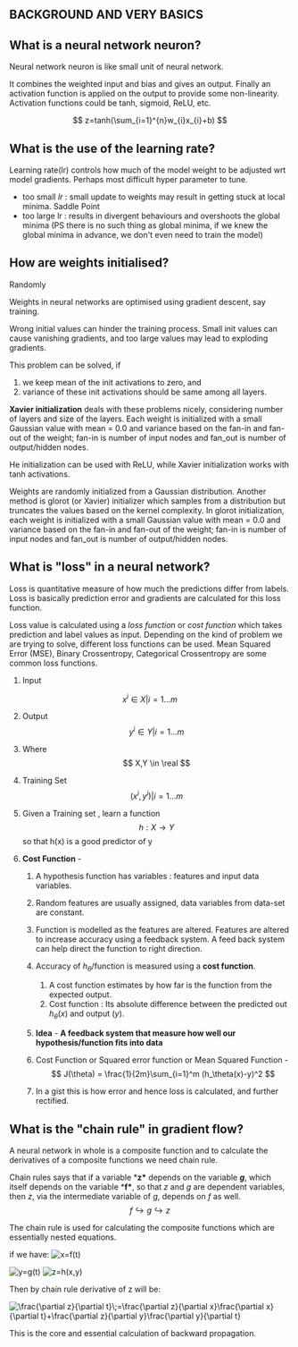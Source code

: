 ## BACKGROUND AND VERY BASICS

## What is a neural network neuron?

Neural network neuron is like small unit of neural network. 

It combines the weighted input and bias and gives an output. Finally an activation function is applied on the output to provide some non-linearity. Activation functions could be tanh, sigmoid, ReLU, etc.

$$
z=tanh(\sum_{i=1}^{n}w_{i}x_{i}+b)
$$



## What is the use of the learning rate?



Learning rate(lr) controls how much of the model weight to be adjusted wrt model gradients. Perhaps most difficult hyper parameter to tune.

- too small *lr* : small update to weights may result in getting stuck at local minima. Saddle Point
- too large lr : results in divergent behaviours and overshoots the global minima (PS there is no such thing as global minima, if we knew the global minima in advance, we don't even need to train the model)



## How are weights initialised?

Randomly

Weights in neural networks are optimised using gradient descent, say training. 

Wrong initial values can hinder the training process. Small init values can cause vanishing gradients, and too large values may lead to exploding gradients.

This problem can be solved, if

1. we keep mean of the init activations to zero, and
2. variance of these init activations should be same among all layers.

**Xavier initialization** deals with these problems nicely, considering number of layers and size of the layers.  Each weight is initialized with a small Gaussian value with mean = 0.0 and variance based on the fan-in and fan-out of the weight; fan-in is number of input nodes and fan_out is number of output/hidden nodes.

He initialization can be used with ReLU, while Xavier initialization works with tanh activations.

Weights are randomly initialized from a Gaussian distribution. Another method is glorot (or Xavier) initializer which samples from a distribution but truncates the values based on the kernel complexity. In glorot initialization, each weight is initialized with a small Gaussian value with mean = 0.0 and variance based on the fan-in and fan-out of the weight; fan-in is number of input nodes and fan_out is number of output/hidden nodes.



## What is "loss" in a neural network?

Loss is quantitative measure of how much the predictions differ from labels. Loss is basically prediction error and gradients are calculated for this loss function.

Loss value is calculated using a *loss function* or *cost function* which takes prediction and label values as input. Depending on the kind of problem we are trying to solve, different loss functions can be used. Mean Squared Error (MSE), Binary Crossentropy, Categorical Crossentropy are some common loss functions. 



1. Input

$$
x^i \in X | i = 1...m
$$

2. Output  
   $$
   y^i \in Y | i= 1...m
   $$

3. Where 
   $$
   X,Y \in \real
   $$

4. Training Set
   $$
   (x^i, y^i) | i =1...m
   $$

5. Given a Training set , learn a function 
   $$
   h: X \rightarrow Y
   $$
   so that h(x) is a good predictor of y

1. **Cost Function** -  

   1. A hypothesis function has variables : features and input data variables.

   2. Random features are usually assigned, data variables from data-set are constant.

   3. Function is modelled as the features are altered. Features are altered to increase accuracy using a feedback system. A feed back system can help direct the function to right direction.

   4. Accuracy of $h_\theta$/function is  measured using a **cost function**. 

      1. A cost function estimates by how far is the function from the expected output.
      2. Cost function : Its absolute difference between the predicted out $h_\theta(x)$ and output $(y)$.

   5. **Idea** - **A feedback system that measure how well our hypothesis/function fits into data**

   6. Cost Function or Squared error function or Mean Squared Function - 
      $$
      J(\theta) = \frac{1}{2m}\sum_{i=1}^m  (h_\theta(x)-y)^2
      $$

   7. In a gist this is how error and hence loss is calculated, and further rectified.





## What is the "chain rule" in gradient flow?

A neural network in whole is a composite function and to calculate the derivatives of a composite functions we need chain rule. 

Chain rules says that  if  a variable ***z\*** depends on the variable ***g***, which itself depends on the variable ***f\***, so that *z* and *g* are dependent variables, then *z*, via the intermediate variable of *g*, depends on *f* as well.
$$
f  \hookrightarrow g    \hookrightarrow z
$$


The chain rule is used for calculating the composite functions which are essentially nested equations.

if we have:
                                                                     <img src="https://latex.codecogs.com/gif.latex?x=f(t)" title="x=f(t)" />

<img src="https://latex.codecogs.com/gif.latex?y=g(t)" title="y=g(t)" />

<img src="https://latex.codecogs.com/gif.latex?z=h(x,y)" title="z=h(x,y)" />



Then by chain rule derivative of  z will be:



<img src="https://latex.codecogs.com/gif.latex?\frac{\partial&space;z}{\partial&space;t}\;=\frac{\partial&space;z}{\partial&space;x}\frac{\partial&space;x}{\partial&space;t}&plus;\frac{\partial&space;z}{\partial&space;y}\frac{\partial&space;y}{\partial&space;t}" title="\frac{\partial z}{\partial t}\;=\frac{\partial z}{\partial x}\frac{\partial x}{\partial t}+\frac{\partial z}{\partial y}\frac{\partial y}{\partial t}" />

This is the core  and essential calculation of backward propagation.
